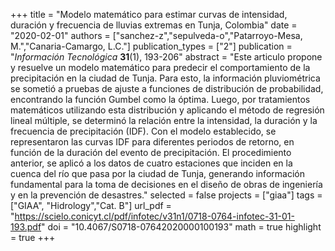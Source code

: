 +++
title = "Modelo matemático para estimar curvas de intensidad, duración y frecuencia de lluvias extremas en Tunja, Colombia"
date = "2020-02-01"
authors = ["sanchez-z","sepulveda-o","Patarroyo-Mesa, M.","Canaria-Camargo, L.C."]
publication_types = ["2"]
publication = "*Información Tecnológica* **31**(1), 193-206"
abstract = "Este articulo propone y resuelve un modelo matemático para predecir el comportamiento de la precipitación en la ciudad de Tunja. Para esto, la información pluviométrica se sometió a pruebas de ajuste a funciones de distribución de probabilidad, encontrando la función Gumbel como la óptima. Luego, por tratamientos matemáticos utilizando esta distribución y aplicando el método de regresión lineal múltiple, se determinó la relación entre la intensidad, la duración y la frecuencia de precipitación (IDF). Con el modelo establecido, se representaron las curvas IDF para diferentes periodos de retorno, en función de la duración del evento de precipitación. El procedimiento anterior, se aplicó a los datos de cuatro estaciones que inciden en la cuenca del río que pasa por la ciudad de Tunja, generando información fundamental para la toma de decisiones en el diseño de obras de ingeniería y en la prevención de desastres."
selected = false
projects = ["giaa"]
tags = ["GIAA", "Hidrology","Cat. B"]
url_pdf = "https://scielo.conicyt.cl/pdf/infotec/v31n1/0718-0764-infotec-31-01-193.pdf"
doi = "10.4067/S0718-07642020000100193"
math = true
highlight = true
+++
